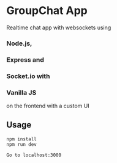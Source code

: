 # GroupChat App
Realtime chat app with websockets using 
### Node.js, 
### Express and 
### Socket.io with 
### Vanilla JS 
on the frontend with a custom UI

## Usage
```
npm install
npm run dev

Go to localhost:3000
```
